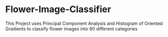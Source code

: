 # Flower-Image-Classifier
This Project uses Principal Component Analysis and Histogram of Oriented Gradients to classify flower images into 60 different categories
